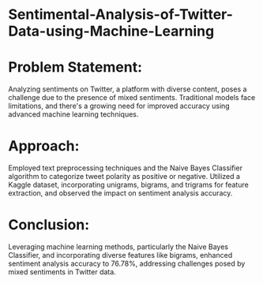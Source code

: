 # Sentimental-Analysis-of-Twitter-Data-using-Machine-Learning
# Problem Statement: 
Analyzing sentiments on Twitter, a platform with diverse content, poses a challenge due to the presence of mixed sentiments. Traditional models face limitations, and there's a growing need for improved accuracy using advanced machine learning techniques.
# Approach: 
Employed text preprocessing techniques and the Naive Bayes Classifier algorithm to categorize tweet polarity as positive or negative. Utilized a Kaggle dataset, incorporating unigrams, bigrams, and trigrams for feature extraction, and observed the impact on sentiment analysis accuracy.
# Conclusion: 
Leveraging machine learning methods, particularly the Naive Bayes Classifier, and incorporating diverse features like bigrams, enhanced sentiment analysis accuracy to 76.78%, addressing challenges posed by mixed sentiments in Twitter data.
